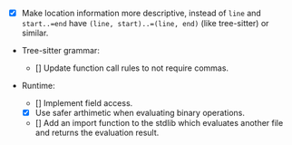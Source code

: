 - [x] Make location information more descriptive, instead of `line` and `start..=end` have `(line, start)..=(line, end)` (like tree-sitter) or similar.

- Tree-sitter grammar:
    - [] Update function call rules to not require commas.

- Runtime:
    - [] Implement field access.
    - [x] Use safer arthimetic when evaluating binary operations.
    - [] Add an import function to the stdlib which evaluates another file and returns the evaluation result. 
